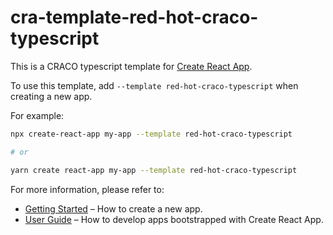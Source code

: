 # cra-template-red-hot-craco-typescript

This is a CRACO typescript template for [Create React App](https://github.com/facebook/create-react-app).

To use this template, add `--template red-hot-craco-typescript` when creating a new app.

For example:

```sh
npx create-react-app my-app --template red-hot-craco-typescript

# or

yarn create react-app my-app --template red-hot-craco-typescript
```

For more information, please refer to:

- [Getting Started](https://create-react-app.dev/docs/getting-started) – How to create a new app.
- [User Guide](https://create-react-app.dev) – How to develop apps bootstrapped with Create React App.

